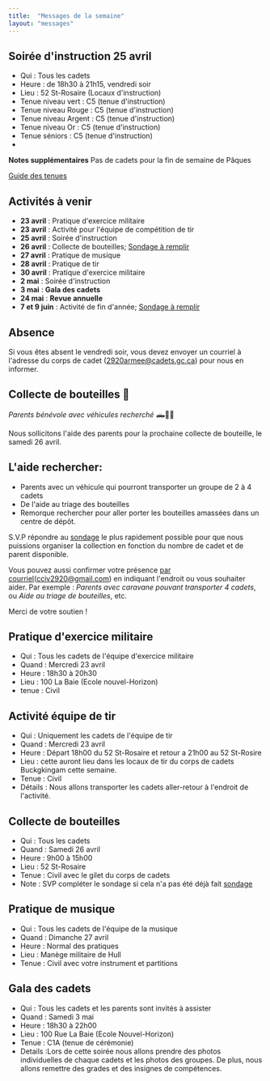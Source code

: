 ```yaml
---
title:  "Messages de la semaine"
layout: "messages"
---
```


## Soirée d'instruction 25 avril
- Qui : Tous les cadets
- Heure : de 18h30 à 21h15, vendredi soir
- Lieu : 52 St-Rosaire (Locaux d'instruction)
- Tenue niveau vert : C5 (tenue d'instruction)
- Tenue niveau Rouge : C5 (tenue d'instruction)
- Tenue niveau Argent : C5 (tenue d'instruction)
- Tenue niveau Or : C5 (tenue d'instruction)
- Tenue séniors : C5 (tenue d'instruction)
- 
**Notes supplémentaires**  Pas de cadets pour la fin de semaine de Pâques

[Guide des tenues](https://cc2920.ca/docs/ressources/guide_uniforme.v3.pdf)


## Activités à venir

- **23 avril** : Pratique d'exercice militaire
- **23 avril** : Activité pour l'équipe de compétition de tir
- **25 avril** : Soirée d'instruction
- **26 avril** : Collecte de bouteilles; [Sondage à remplir](https://docs.google.com/forms/d/1PI13J6a1jAA0qAe4Dp7VkUqK5AoEvx3oP6CKhJgfbQw/edit)
- **27 avril** : Pratique de musique
- **28 avril** : Pratique de tir
- **30 avril** : Pratique d'exercice militaire
- **2 mai** : Soirée d'instruction
- **3 mai** : **Gala des cadets**
- **24 mai** : **Revue annuelle**
- **7 et 9 juin** : Activité de fin d'année; [Sondage à remplir](https://docs.google.com/forms/d/13VIDFnLftRxhjTxa1oG-1B_-qwZGlW3dthlx6bIJdrk/edit)

## Absence

Si vous êtes absent le vendredi soir, vous devez envoyer un courriel à l'adresse du corps de cadet (<2920armee@cadets.gc.ca>) pour nous en informer.


## Collecte de bouteilles 📢

*Parents bénévole avec véhicules recherché* 🛻🚗🚙

Nous sollicitons l'aide des parents pour la prochaine collecte de bouteille, le samedi 26 avril.

## L'aide rechercher:

- Parents avec un véhicule qui pourront transporter un groupe de  2 à 4 cadets
- De l'aide au triage des bouteilles
- Remorque rechercher pour aller porter les bouteilles amassées dans un centre de dépôt.

S.V.P répondre au [sondage](https://docs.google.com/forms/d/1PI13J6a1jAA0qAe4Dp7VkUqK5AoEvx3oP6CKhJgfbQw/edit) le plus rapidement possible pour que nous puissions organiser la collection en fonction du nombre de cadet et de parent disponible.

Vous pouvez aussi confirmer votre présence [par courriel](mailto:cciv2920@gmail.com)(<cciv2920@gmail.com>) en indiquant l'endroit ou vous souhaiter aider. 
Par exemple : *Parents avec caravane pouvant transporter 4 cadets*, ou *Aide au triage de bouteilles*, etc.

Merci de votre soutien !

## Pratique d'exercice militaire

- Qui : Tous les cadets de l'équipe d'exercice militaire
- Quand : Mercredi 23 avril
- Heure : 18h30 à 20h30
- Lieu : 100 La Baie (Ecole nouvel-Horizon)
- tenue : Civil

## Activité équipe de tir 

- Qui : Uniquement les cadets de l'équipe de tir
- Quand : Mercredi 23 avril
- Heure : Départ 18h00 du 52 St-Rosaire et retour a 21h00 au 52 St-Rosire 
- Lieu : cette auront lieu dans les locaux de tir du corps de cadets Buckgkingam cette semaine.
- Tenue : Civil
- Détails : Nous allons transporter les cadets aller-retour à l'endroit de l'activité.  

## Collecte de bouteilles

- Qui : Tous les cadets 
- Quand : Samedi 26 avril
- Heure : 9h00 à 15h00
- Lieu : 52 St-Rosaire
- Tenue : Civil avec le gilet du corps de cadets
- Note : SVP compléter le sondage si cela n'a pas été déjà fait [sondage](https://docs.google.com/forms/d/1PI13J6a1jAA0qAe4Dp7VkUqK5AoEvx3oP6CKhJgfbQw/edit)

## Pratique de musique

- Qui : Tous les cadets de l'équipe de la musique
- Quand : Dimanche 27 avril
- Heure : Normal des pratiques
- Lieu : Manège militaire de Hull
- Tenue : Civil avec votre instrument et partitions

## Gala des cadets

- Qui : Tous les cadets et les parents sont invités à assister
- Quand : Samedi 3 mai 
- Heure : 18h30 à 22h00 
- Lieu : 100 Rue La Baie (Ecole Nouvel-Horizon)
- Tenue : C1A (tenue de cérémonie)
- Details :Lors de cette soirée nous allons prendre des photos individuelles de chaque cadets et les photos des groupes.  De plus, nous allons remettre des grades et des insignes de compétences.

